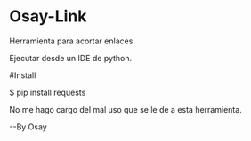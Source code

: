 # Osay-Link

Herramienta para acortar enlaces.

Ejecutar desde un IDE de python.

#Install


$ pip install requests


No me hago cargo del mal uso que se le de a
esta herramienta.


--By Osay
